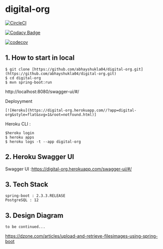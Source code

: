 # digital-org

[![CircleCI](https://circleci.com/gh/abhayshukla04/digital-org.svg?style=svg&circle-token=31bf8b5fd55119ac94b0c8bd9b04713467d392bb)](https://circleci.com/gh/abhayshukla04/digital-org)

[![Codacy Badge](https://app.codacy.com/project/badge/Grade/e96517f467ff49e38e839728dd71d8fa)](https://www.codacy.com?utm_source=github.com&amp;utm_medium=referral&amp;utm_content=abhayshukla04/digital-org&amp;utm_campaign=Badge_Grade)

[![codecov](https://codecov.io/gh/abhayshukla04/digital-org/branch/master/graph/badge.svg?token=2UCY3W0QLK)](https://codecov.io/gh/abhayshukla04/digital-org)

## 1. How to start in local
```
$ git clone [https://github.com/abhayshukla04/digital-org.git](https://github.com/abhayshukla04/digital-org.git)
$ cd digital-org
$ mvn spring-boot:run

```

http://localhost:8080/swagger-ui/#/

Deployyment 

    [![Heroku](https://digital-org.herokuapp.com//?app=digital-org&style=flat&svg=1&root=notfound.html)]

Heroku CLI :
```
$heroku login
$ heroku apps
$ heroku logs -t --app digital-org
```
## 2. Heroku Swagger UI
Swagger UI :https://digital-org.herokuapp.com/swagger-ui/#/


## 3. Tech Stack
```
spring-boot : 2.3.3.RELEASE
PostgreSQL : 12
```
## 3. Design Diagram
```
to be continued...
```

https://dzone.com/articles/upload-and-retrieve-filesimages-using-spring-boot
